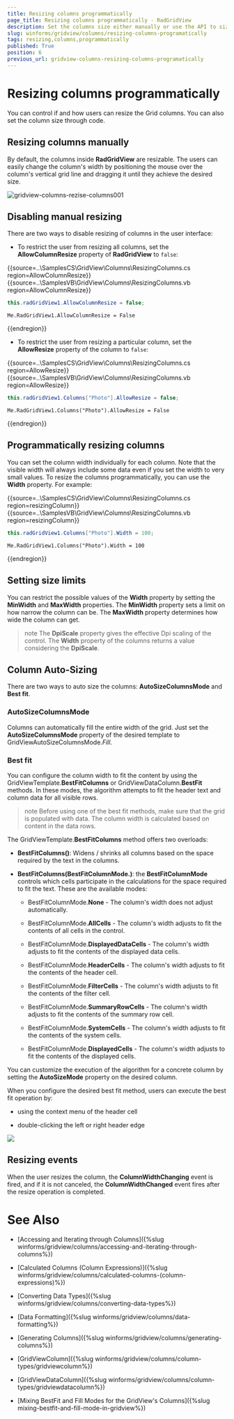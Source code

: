 ```yaml
---
title: Resizing columns programmatically
page_title: Resizing columns programmatically - RadGridView
description: Set the columns size either manually or use the API to size the columns according to their content.
slug: winforms/gridview/columns/resizing-columns-programatically
tags: resizing,columns,programmatically
published: True
position: 6
previous_url: gridview-columns-resizing-columns-programatically
---
```


# Resizing columns programmatically

You can control if and how users can resize the Grid columns. You can also set the column size through code.

## Resizing columns manually

By default, the columns inside **RadGridView** are resizable. The users can easily change the column's width by positioning the mouse over the column's vertical grid line and dragging it until they achieve the desired size.

![gridview-columns-rezise-columns001](images/gridview-columns-rezise-columns001.gif)

## Disabling manual resizing

There are two ways to disable resizing of columns in the user interface:

* To restrict the user from resizing all columns, set the __AllowColumnResize__ property of **RadGridView** to `false`:

{{source=..\SamplesCS\GridView\Columns\ResizingColumns.cs region=AllowColumnResize}} 
{{source=..\SamplesVB\GridView\Columns\ResizingColumns.vb region=AllowColumnResize}} 

````C#
this.radGridView1.AllowColumnResize = false;

````
````VB.NET
Me.RadGridView1.AllowColumnResize = False

````

{{endregion}}

* To restrict the user from resizing a particular column, set the __AllowResize__ property of the column to `false`:

{{source=..\SamplesCS\GridView\Columns\ResizingColumns.cs region=AllowResize}} 
{{source=..\SamplesVB\GridView\Columns\ResizingColumns.vb region=AllowResize}} 

````C#
this.radGridView1.Columns["Photo"].AllowResize = false;

````
````VB.NET
Me.RadGridView1.Columns("Photo").AllowResize = False

````

{{endregion}}

## Programmatically resizing columns

You can set the column width individually for each column. Note that the visible width will always include some data even if you set the width to very small values. To resize the columns programmatically, you can use the __Width__ property. For example: 

{{source=..\SamplesCS\GridView\Columns\ResizingColumns.cs region=resizingColumn}} 
{{source=..\SamplesVB\GridView\Columns\ResizingColumns.vb region=resizingColumn}} 

````C#
this.radGridView1.Columns["Photo"].Width = 100;

````
````VB.NET
Me.RadGridView1.Columns("Photo").Width = 100

````

{{endregion}}

## Setting size limits

You can restrict the possible values of the __Width__ property by setting the __MinWidth__ and __MaxWidth__ properties. The __MinWidth__ property sets a limit on how narrow the column can be. The __MaxWidth__ property determines how wide the column can get.

>note The **DpiScale** property gives the effective Dpi scaling of the control. The **Width** property of the columns returns a value considering the **DpiScale**.

## Column Auto-Sizing

There are two ways to auto size the columns: **AutoSizeColumnsMode** and **Best fit**.

### AutoSizeColumnsMode

Columns can automatically fill the entire width of the grid. Just set the __AutoSizeColumnsMode__ property of the desired template to GridViewAutoSizeColumnsMode.*Fill*.

### Best fit

You can configure the column width to fit the content by using the GridViewTemplate.__BestFitColumns__ or GridViewDataColumn.__BestFit__ methods. In these modes, the algorithm attempts to fit the header text and column data for all visible rows.

>note Before using one of the best fit methods, make sure that the grid is populated with data. The column width is calculated based on content in the data rows.

The GridViewTemplate.**BestFitColumns** method offers two overloads:

* **BestFitColumns()**: Widens / shrinks all columns based on the space required by the text in the columns.

* **BestFitColumns(BestFitColumnMode.)**: the **BestFitColumnMode** controls which cells participate in the calculations for the space required to fit the text. These are the available modes:

  * BestFitColumnMode.__None__ - The column's width does not adjust automatically.

  * BestFitColumnMode.__AllCells__ - The column's width adjusts to fit the contents of all cells in the control.

  * BestFitColumnMode.__DisplayedDataCells__ - The column's width adjusts to fit the contents of the displayed data cells.

  * BestFitColumnMode.__HeaderCells__ - The column's width adjusts to fit the contents of the header cell.

  * BestFitColumnMode.__FilterCells__ - The column's width adjusts to fit the contents of the filter cell.

  * BestFitColumnMode.__SummaryRowCells__ - The column's width adjusts to fit the contents of the summary row cell.

  * BestFitColumnMode.__SystemCells__ - The column's width adjusts to fit the contents of the system cells.

  * BestFitColumnMode.__DisplayedCells__ - The column's width adjusts to fit the contents of the displayed cells.

You can customize the execution of the algorithm for a concrete column by setting the __AutoSizeMode__ property on the desired column.

When you configure the desired best fit method, users can execute the best fit operation by:

* using the context menu of the header cell

* double-clicking the left or right header edge 

![](images/gridview-columns-rezise-columns003.png)

## Resizing events

When the user resizes the column, the __ColumnWidthChanging__ event is fired, and if it is not canceled, the __ColumnWidthChanged__ event fires after the resize operation is completed.

# See Also
* [Accessing and Iterating through Columns]({%slug winforms/gridview/columns/accessing-and-iterating-through-columns%})

* [Calculated Columns (Column Expressions)]({%slug winforms/gridview/columns/calculated-columns-(column-expressions)%})

* [Converting Data Types]({%slug winforms/gridview/columns/converting-data-types%})

* [Data Formatting]({%slug winforms/gridview/columns/data-formatting%})

* [Generating Columns]({%slug winforms/gridview/columns/generating-columns%})

* [GridViewColumn]({%slug winforms/gridview/columns/column-types/gridviewcolumn%})

* [GridViewDataColumn]({%slug winforms/gridview/columns/column-types/gridviewdatacolumn%})

* [Mixing BestFit and Fill Modes for the GridView's Columns]({%slug mixing-bestfit-and-fill-mode-in-gridview%})

